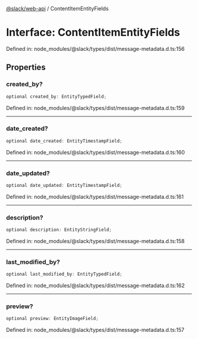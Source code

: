[@slack/web-api](../index.md) / ContentItemEntityFields

# Interface: ContentItemEntityFields

Defined in: node\_modules/@slack/types/dist/message-metadata.d.ts:156

## Properties

### created\_by?

```ts
optional created_by: EntityTypedField;
```

Defined in: node\_modules/@slack/types/dist/message-metadata.d.ts:159

***

### date\_created?

```ts
optional date_created: EntityTimestampField;
```

Defined in: node\_modules/@slack/types/dist/message-metadata.d.ts:160

***

### date\_updated?

```ts
optional date_updated: EntityTimestampField;
```

Defined in: node\_modules/@slack/types/dist/message-metadata.d.ts:161

***

### description?

```ts
optional description: EntityStringField;
```

Defined in: node\_modules/@slack/types/dist/message-metadata.d.ts:158

***

### last\_modified\_by?

```ts
optional last_modified_by: EntityTypedField;
```

Defined in: node\_modules/@slack/types/dist/message-metadata.d.ts:162

***

### preview?

```ts
optional preview: EntityImageField;
```

Defined in: node\_modules/@slack/types/dist/message-metadata.d.ts:157
